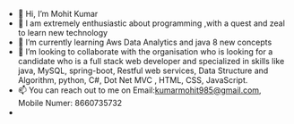 - 👋 Hi, I’m Mohit Kumar
- 👀 I am extremely enthusiastic about programming ,with a quest and zeal to learn new technology 
- 🌱 I’m currently learning Aws Data Analytics and java 8 new concepts
- 💞️ I’m looking to collaborate with the organisation who is looking for a candidate who is a full stack web developer and specialized in skills like  java, MySQL, spring-boot, Restful web services, Data Structure and Algorithm, python, C#, Dot Net MVC , HTML, CSS, JavaScript.
- 📫 You can reach out to me on Email:kumarmohit985@gmail.com, Mobile Numer: 8660735732
-

<!---
mohitsahu007/mohitsahu007 is a ✨ special ✨ repository because its `README.md` (this file) appears on your GitHub profile.
You can click the Preview link to take a look at your changes.
--->
